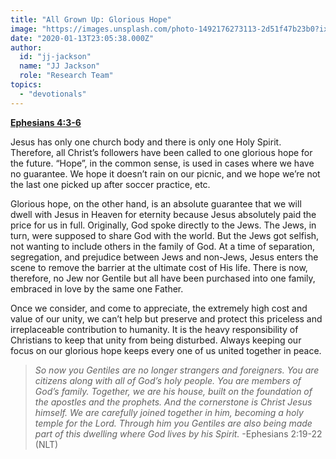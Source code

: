 ```yaml
---
title: "All Grown Up: Glorious Hope"
image: "https://images.unsplash.com/photo-1492176273113-2d51f47b23b0?ixlib=rb-1.2.1&q=85&fm=jpg&crop=entropy&cs=srgb&ixid=eyJhcHBfaWQiOjk2NjF9"
date: "2020-01-13T23:05:38.000Z"
author:
  id: "jj-jackson"
  name: "JJ Jackson"
  role: "Research Team"
topics:
  - "devotionals"
---
```

**[Ephesians 4:3-6][1]**

Jesus has only one church body and there is only one Holy Spirit. Therefore, all Christ’s followers have been called to one glorious hope for the future.  “Hope”, in the common sense, is used in cases where we have no guarantee.  We hope it doesn’t rain on our picnic, and we hope we’re not the last one picked up after soccer practice, etc.

Glorious hope, on the other hand, is an absolute guarantee that we will dwell with Jesus in Heaven for eternity because Jesus absolutely paid the price for us in full.  Originally, God spoke directly to the Jews.  The Jews, in turn, were supposed to share God with the world.  But the Jews got selfish, not wanting to include others in the family of God.  At a time of separation, segregation, and prejudice between Jews and non-Jews, Jesus enters the scene to remove the barrier at the ultimate cost of His life.  There is now, therefore, no Jew nor Gentile but all have been purchased into one family, embraced in love by the same one Father.

Once we consider, and come to appreciate, the extremely high cost and value of our unity, we can’t help but preserve and protect this priceless and irreplaceable contribution to humanity.  It is the heavy responsibility of Christians to keep that unity from being disturbed.  Always keeping our focus on our glorious hope keeps every one of us united together in peace.

> _So now you Gentiles are no longer strangers and foreigners. You are citizens along with all of God’s holy people. You are members of God’s family. Together, we are his house, built on the foundation of the apostles and the prophets. And the cornerstone is Christ Jesus himself. We are carefully joined together in him, becoming a holy temple for the Lord. Through him you Gentiles are also being made part of this dwelling where God lives by his Spirit._ -Ephesians 2:19-22 (NLT)

[1]: https://www.bible.com/111/eph.4.3-6 "Glorious Hope" 
